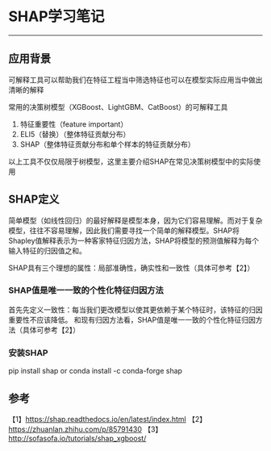 # SHAP学习笔记
---
## 应用背景
可解释工具可以帮助我们在特征工程当中筛选特征也可以在模型实际应用当中做出清晰的解释

常用的决策树模型（XGBoost、LightGBM、CatBoost）的可解释工具
1. 特征重要性（feature important）
2. ELI5（替换）（整体特征贡献分布）
3. SHAP（整体特征贡献分布和单个样本的特征贡献分布）

以上工具不仅仅局限于树模型，这里主要介绍SHAP在常见决策树模型中的实际使用

## SHAP定义
简单模型（如线性回归）的最好解释是模型本身，因为它们容易理解。而对于复杂模型，往往不容易理解，因此我们需要寻找一个简单的解释模型。SHAP将Shapley值解释表示为一种客家特征归因方法，SHAP将模型的预测值解释为每个输入特征的归因值之和。

SHAP具有三个理想的属性：局部准确性，确实性和一致性（具体可参考【2】）

### SHAP值是唯一一致的个性化特征归因方法
首先先定义一致性：每当我们更改模型以使其更依赖于某个特征时，该特征的归因重要性不应该降低。
和现有归因方法看，SHAP值是唯一一致的个性化特征归因方法（具体可参考【2】）

### 安装SHAP
pip install shap
or
conda install -c conda-forge shap


## 参考
【1】https://shap.readthedocs.io/en/latest/index.html
【2】https://zhuanlan.zhihu.com/p/85791430
【3】http://sofasofa.io/tutorials/shap_xgboost/